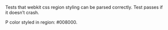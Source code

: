 Tests that webkit css region styling can be parsed correctly. Test passes if it doesn’t crash.

P color styled in region: \#008000.
